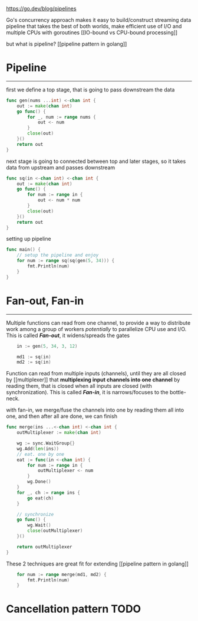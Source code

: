 https://go.dev/blog/pipelines

Go's concurrency approach makes it easy to build/construct streaming data pipeline that takes the best of both worlds, make efficient use of I/O and multiple CPUs with goroutines
[[IO-bound vs CPU-bound processing]]

but what is pipeline? [[pipeline pattern in golang]]


# Pipeline
---
first we define a top stage, that is going to pass downstream the data
```go
func gen(nums ...int) <-chan int {
	out := make(chan int)
	go func() {
		for _, num := range nums {
			out <- num
		}
		close(out)
	}()
	return out
}
```

next stage is going to connected between top and later stages, so it takes data from upstream and passes downstream
```go
func sq(in <-chan int) <-chan int {
	out := make(chan int)
	go func() {
		for num := range in {
			out <- num * num
		}
		close(out)
	}()
	return out
}
```


setting up pipeline
```go
func main() {
	// setup the pipeline and enjoy
	for num := range sq(sq(gen(5, 34))) {
		fmt.Println(num)
	}
}
```


# Fan-out, Fan-in
---
Multiple functions can read from one channel, to provide a way to distribute work among a group of workers *potentially* to parallelize CPU use and I/O. This is called ***Fan-out***, it widens/spreads the gates


```go
	in := gen(5, 34, 3, 12)

	md1 := sq(in)
	md2 := sq(in)

```


Function can read from multiple inputs (channels), until they are all closed by [[multiplexer]] that **multiplexing input channels into one channel** by reading them, that is closed when all inputs are closed (with synchronization). This is called ***Fan-in***, it is narrows/focuses to the bottle-neck.

with fan-in, we merge/fuse the channels into one by reading them all into one, and then after all are done, we can finish

```go
func merge(ins ...<-chan int) <-chan int {
	outMultiplexer := make(chan int)

	wg := sync.WaitGroup{}
	wg.Add(len(ins))
	// eat. one by one
	eat := func(in <-chan int) {
		for num := range in {
			outMultiplexer <- num
		}
		wg.Done()
	}
	for _, ch := range ins {
		go eat(ch)
	}

	// synchronize
	go func() {
		wg.Wait()
		close(outMultiplexer)
	}()

	return outMultiplexer
}
```

These 2 techniques are great fit for extending [[pipeline pattern in golang]]

```go
	for num := range merge(md1, md2) {
		fmt.Println(num)
	}

```


# Cancellation pattern TODO